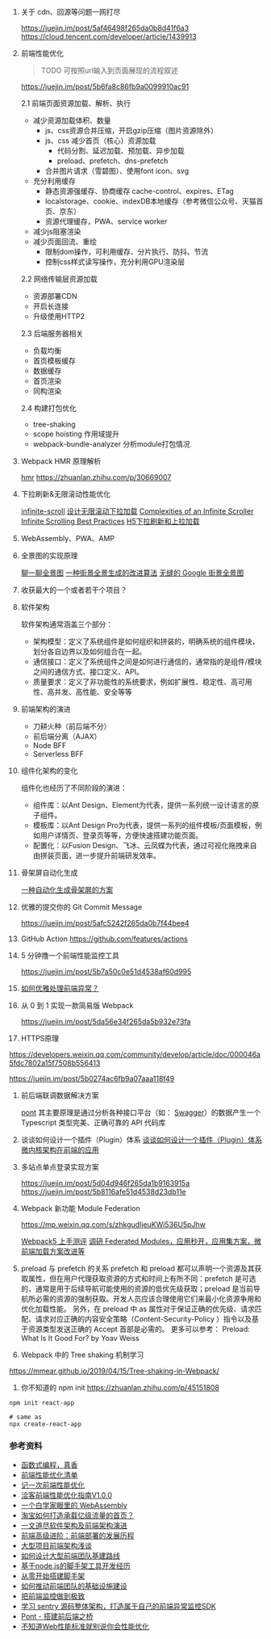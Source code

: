 1. 关于 cdn、回源等问题一网打尽

   https://juejin.im/post/5af46498f265da0b8d41f6a3
   https://cloud.tencent.com/developer/article/1439913

2. 前端性能优化

   > TODO
   > 可按照url输入到页面展现的流程叙述

   https://juejin.im/post/5b6fa8c86fb9a0099910ac91

   2.1 前端页面资源加载、解析、执行

   - 减少资源加载体积、数量
     - js、css资源合并压缩，开启gzip压缩（图片资源除外）
     - js、css 减少首页（核心）资源加载
       - 代码分割、延迟加载、预加载、异步加载
       - preload、prefetch、dns-prefetch
     - 合并图片请求（雪碧图）、使用font icon、svg
   - 充分利用缓存
     - 静态资源强缓存、协商缓存 cache-control、expires、ETag
     - localstorage、cookie、indexDB本地缓存（参考微信公众号、天猫首页、京东）
     - 资源代理缓存，PWA、service worker
   - 减少js阻塞渲染
   - 减少页面回流、重绘
     - 限制dom操作，可利用缓存、分片执行、防抖、节流
     - 控制css样式读写操作，充分利用GPU渲染层

   2.2 网络传输层资源加载

   - 资源部署CDN
   - 开启长连接
   - 升级使用HTTP2

   2.3 后端服务器相关

   - 负载均衡
   - 首页模板缓存
   - 数据缓存
   - 首页渲染
   - 同构渲染

   2.4 构建打包优化

   - tree-shaking
   - scope hoisting 作用域提升
   - webpack-bundle-analyzer 分析module打包情况

3. Webpack HMR 原理解析

   [hmr](https://pic1.zhimg.com/80/v2-f7139f8763b996ebfa28486e160f6378_1440w.jpg)
   https://zhuanlan.zhihu.com/p/30669007

4. 下拉刷新&无限滚动性能优化

   [infinite-scroll](https://github.com/GoogleChromeLabs/ui-element-samples/blob/gh-pages/infinite-scroller/scripts/infinite-scroll.js)
   [设计无限滚动下拉加载](https://juejin.im/post/58b545f0b123db005734634e)
   [Complexities of an Infinite Scroller
   ](https://developers.google.com/web/updates/2016/07/infinite-scroller)
   [Infinite Scrolling Best Practices](https://uxplanet.org/infinite-scrolling-best-practices-c7f24c9af1d#.6vfij8d11)
   [H5下拉刷新和上拉加载](https://segmentfault.com/a/1190000014423308)

5. WebAssembly、PWA、AMP

6. 全景图的实现原理

   [聊一聊全景图](https://newbieweb.lione.me/2017/10/12/sphere-to-cube-panorama/)
   [一种街景全景生成的改进算法](http://www.cnki.com.cn/Article/CJFDTotal-JSGG201706035.htm)
   [无缝的 Google 街景全景图](https://googledeveloperschina.blogspot.com/2017/11/google.html)

7. 收获最大的一个或者若干个项目？

8. 软件架构

   软件架构通常涵盖三个部分：

   - 架构模型：定义了系统组件是如何组织和拼装的，明确系统的组件模块，划分各自边界以及如何组合在一起。
   - 通信接口：定义了系统组件之间是如何进行通信的，通常指的是组件/模块之间的通信方式、接口定义、API。
   - 质量要求：定义了非功能性的系统要求，例如扩展性、稳定性、高可用性、高并发、高性能、安全等等

9. 前端架构的演进

   - 刀耕火种（前后端不分）
   - 前后端分离（AJAX）
   - Node BFF
   - Serverless BFF

10. 组件化架构的变化

    组件化也经历了不同阶段的演进：

    - 组件库：以Ant Design、Element为代表，提供一系列统一设计语言的原子组件。
    - 模板库：以Ant Design Pro为代表，提供一系列的组件模板/页面模板，例如用户详情页、登录页等等，方便快速搭建功能页面。
    - 配置化：以Fusion Design、飞冰、云凤蝶为代表，通过可视化拖拽来自由拼装页面，进一步提升前端研发效率。

11. 骨架屏自动化生成

    [一种自动化生成骨架屏的方案](https://github.com/Jocs/jocs.github.io/issues/22)

12. 优雅的提交你的 Git Commit Message

    https://juejin.im/post/5afc5242f265da0b7f44bee4

13. GitHub Action
    https://github.com/features/actions

14. 5 分钟撸一个前端性能监控工具

    https://juejin.im/post/5b7a50c0e51d4538af60d995

15. [如何优雅处理前端异常？](https://zhuanlan.zhihu.com/p/51800345)

16. 从 0 到 1 实现一款简易版 Webpack

    https://juejin.im/post/5da56e34f265da5b932e73fa

17. HTTPS原理

https://developers.weixin.qq.com/community/develop/article/doc/000046a5fdc7802a15f7508b556413

https://juejin.im/post/5b0274ac6fb9a07aaa118f49

1. 前后端联调数据解决方案

   [pont](https://juejin.im/post/5e7c54a46fb9a009527f4ead?utm_source=gold_browser_extension#heading-0) 其主要原理是通过分析各种接口平台（如： [Swagger](https://swagger.io/)）的数据产生一个 Typescript 类型完美、正确可靠的 API 代码库

2. 谈谈如何设计一个插件（Plugin）体系
   [谈谈如何设计一个插件（Plugin）体系](https://juejin.im/post/5e7b46976fb9a07ca80ad4cc)
   [微内核架构在前端的应用](https://mp.weixin.qq.com/s/VJhPe5O9m_o9tqTqaAgZrA)

3. 多站点单点登录实现方案

   https://juejin.im/post/5d04d946f265da1b9163915a
   https://juejin.im/post/5b8116afe51d4538d23db11e

4. Webpack 新功能 Module Federation

   https://mp.weixin.qq.com/s/zhkgudIjeuKWi536U5pJhw

   [Webpack5 上手测评](https://juejin.im/post/5ecd05a1f265da76c4243fe6)
   [调研 Federated Modules，应用秒开，应用集方案，微前端加载方案改进等](https://mp.weixin.qq.com/s/sdIVsfmRlhDtT6DF2dmsJQ)

5. preload 与 prefetch 的关系
   prefetch 和 preload 都可以声明一个资源及其获取属性，但在用户代理获取资源的方式和时间上有所不同：prefetch 是可选的，通常是用于后续导航可能使用的资源的低优先级获取；preload 是当前导航所必需的资源的强制获取。开发人员应该合理使用它们来最小化资源争用和优化加载性能。
   另外，在 preload 中 as 属性对于保证正确的优先级、请求匹配、请求对应正确的内容安全策略（Content-Security-Policy ）指令以及基于资源类型发送正确的 Accept 首部是必需的。
   更多可以参考： Preload: What Is It Good For? by Yoav Weiss

6. Webpack 中的 Tree shaking 机制学习

https://mmear.github.io/2019/04/15/Tree-shaking-in-Webpack/

1. 你不知道的 npm init
   https://zhuanlan.zhihu.com/p/45151808

```
npm init react-app 

# same as
npx create-react-app 
```

### 参考资料

- [函数式编程，真香](https://juejin.im/post/5c19c3ffe51d45059b632eef)
- [前端性能优化清单](https://juejin.im/post/5a966bd16fb9a0635172a50a)
- [记一次前端性能优化](https://juejin.im/post/5cd4d991e51d453a4a357e69)
- [洽客前端性能优化指南V1.0.0](http://coderlt.coding.me/2015/12/10/h5-performance/)
- [一个白学家眼里的 WebAssembly](https://mp.weixin.qq.com/s/pAToxVekgWvg9I47OBw1fA)
- [淘宝如何打造承载亿级流量的首页？](https://www.infoq.cn/article/1K8Krl-5vZKLJBZQbfhx)
- [一文道尽软件架构及前端架构演进](https://mp.weixin.qq.com/s/qOjpR1qrKgBRF90ea5mkyA)
- [前端高级进阶：前端部署的发展历程](https://juejin.im/post/5e6836cc51882549052f56f5?utm_source=gold_browser_extension)
- [大型项目前端架构浅谈](https://juejin.im/post/5cea1f705188250640005472)
- [如何设计大型前端团队基建路线](https://juejin.im/post/5e644d2e6fb9a07ce01a37be?utm_source=gold_browser_extension)
- [基于node.js的脚手架工具开发经历](https://juejin.im/post/5a31d210f265da431a43330e#heading-0)
- [从零开始搭建脚手架](https://juejin.im/post/5af6f9bd6fb9a07ac90d49eb)
- [如何推动前端团队的基础设施建设](https://juejin.im/post/5e644a65518825495d69bca6#heading-0)
- [把前端监控做到极致](https://zhuanlan.zhihu.com/p/32262716)
- [学习 sentry 源码整体架构，打造属于自己的前端异常监控SDK](https://zhuanlan.zhihu.com/p/89539449)
- [Pont - 搭建前后端之桥](https://github.com/alibaba/pont)
- [不知道Web性能标准就别说你会性能优化](https://juejin.im/post/5eb745b35188256d7a3cae01?utm_source=gold_browser_extension#heading-11)